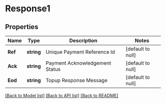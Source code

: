# Response1

## Properties
Name | Type | Description | Notes
------------ | ------------- | ------------- | -------------
**Ref** | **string** | Unique Payment Reference Id | [default to null]
**Ack** | **string** | Payment Acknowledgement Status | [default to null]
**Eod** | **string** | Topup Response Message | [default to null]

[[Back to Model list]](../README.md#documentation-for-models) [[Back to API list]](../README.md#documentation-for-api-endpoints) [[Back to README]](../README.md)


